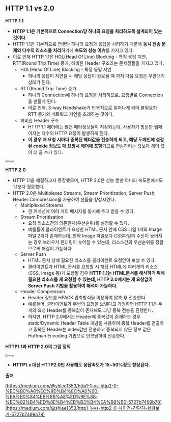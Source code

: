 ## HTTP 1.1 vs 2.0

**HTTP 1.1**

- **HTTP 1.1은 기본적으로 Connection당 하나의 요청을 처리하도록 설계되어 있는 것이다.**
- HTTP 1.1은 기본적으로 연결당 하나의 요청과 응답을 처리하기 때문에 **동시 전송 문제와 다수의 리소스를 처리**하기에 **속도와 성능 이슈**를 가지고 있다.
- 이로 인해 HTTP 1.1은 HOL(Head Of Line) Blocking - 특정 응답 지연, RTT(Round Trip Time) 증가, 헤비한 Header 구조라는 문제점들을 가지고 있다.
  - HOL(Head Of Line) Blocking - 특정 응답 지연
    - 하나의 응답이 지연될 시 해당 응답이 완료될 때 까지 다음 요청은 무한대기상태가 된다.
  - RTT(Round Trip Time) 증가
    - 하나의 Connection에 하나의 요청을 처리하므로, 요청별로 Connection을 만들게 된다.
    - 이로 인해, 3-way Handshake가 반복적으로 일어나게 되어 불필요한 RTT 증가와 네트워크 지연을 초래하는 것이다.
  - 헤비한 Header 구조
    - HTTP 1.1 헤더에는 많은 메타정보들이 저장되는데, 사용자가 방문한 웹페이지는 다수의 HTTP 요청이 발생하게 된다.
    - **이 경우 매 요청 시마다 중복된 헤더값을 전송하게 되고, 해당 도메인에 설정된 cookie 정보도 매 요청시 헤더에 포함**되므로 전송하려는 값보다 헤더 값이 더 클 수가 있다.

<img src="https://user-images.githubusercontent.com/40616436/80909169-33493000-8d61-11ea-8386-985a3cac7f3b.png" alt="image" style="zoom:50%;" />



**HTTP 2.0**

- HTTP 1.1을 해결하고자 등장했으며, HTTP 2.0은 성능 뿐만 아니라 속도면에서도 1.1보다 월등했다.
- HTTP 2.0은 Multiplexed Streams, Stream Prioritization, Server Push, Header Compression을 사용하여 선들을 향상시켰다.
  - Multiplexed Streams
    - 한 커넥션에 여러 개의 메시지를 동시에 주고 받을 수 있다.
  - Stream Prioritization
    - 요청 리소스간의 의존관계(우선순위)를 설정할 수 있다.
    - 예를들어 클라이언트가 요청한 HTML 문서 안에 CSS 파일 1개와 Image 파일 2개가 존재하는데, 만약 Image 파일보다 CSS파일의 수신이 늦어지는 경우 브라우저 렌더링이 늦어질 수 있는데, 리소스간의 우선순위를 정함으로써 해결이 가능하다.
  - Server Push
    - HTML 문서 상에 필요한 리소스를 클라이언트 요청없이 보낼 수 있다.
    - 클라이언트가 HTML 문서를 요청할 시 해당 HTML에 여러개의 리소스(CSS, Image 등)가 포함될 경우 **HTTP 1.1는 HTML문서를 해석하기 위해 필요한 리소스를 재 요청할 수 있는데, HTTP 2.0에서는 재 요청없이 Server Push 기법을 활용하여 해석이 가능하다.**
  - Header Compression
    - Header 정보를 HPACK 압축방식을 이용하여 압축 후 전송한다.
    - 예를들어, 클라이언트가 두번의 요청을 보낸다고 가정하면 HTTP 1.1은 두개의 요청 Header를 중복값이 존재해도 그냥 중복 전송을 진행한다.
    - 하지만, HTTP 2.0에서는 Header에 중복값이 존재하는 경우 static/Dynamic Header Table 개념을 사용하여 중복 Header를 검출하고 중복된 Header는 index값만 전송하고 중복되지 않은 정보 값은 Huffman Encoding 기법으로 인코딩하여 전송한다.



**HTTP1.1과 HTTP 2.0의 그림 정의**

<img src="https://user-images.githubusercontent.com/40616436/80909319-414b8080-8d62-11ea-8965-4609656fecca.png" alt="image" style="zoom:50%;" />

- **HTTP1.x 대신 HTTP2.0만 사용해도 응답속도가 15~50%정도 향상된다.**



**출쳐**

[https://medium.com/@shlee1353/http1-1-vs-http2-0-%EC%B0%A8%EC%9D%B4%EC%A0%90-%EA%B0%84%EB%8B%A8%ED%9E%88-%EC%82%B4%ED%8E%B4%EB%B3%B4%EA%B8%B0-5727b7499b78](https://medium.com/@shlee1353/http1-1-vs-http2-0-차이점-간단히-살펴보기-5727b7499b78)



